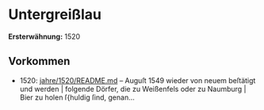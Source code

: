 # Untergreißlau

**Ersterwähnung:** 1520

## Vorkommen
- 1520: [jahre/1520/README.md](../jahre/1520/README.md) – Auguſt 1549 wieder von neuem beſtätigt und werden |
folgende Dörfer, die zu Weißenfels oder zu Naumburg |
Bier zu holen ſ{huldig ſind, genan...
